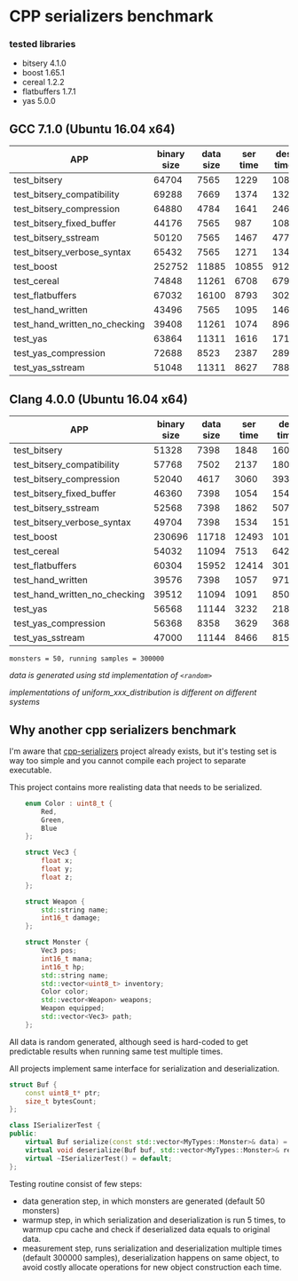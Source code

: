 # CPP serializers benchmark

### tested libraries
* bitsery 4.1.0
* boost 1.65.1
* cereal 1.2.2
* flatbuffers 1.7.1
* yas 5.0.0

## GCC 7.1.0 (Ubuntu 16.04 x64)
| APP                           | binary size | data size | ser time | des time |
|-------------------------------|-------------|-----------|----------|----------|
| test_bitsery                  | 64704       | 7565      | 1229     | 1086     |
| test_bitsery_compatibility    | 69288       | 7669      | 1374     | 1327     |
| test_bitsery_compression      | 64880       | 4784      | 1641     | 2462     |
| test_bitsery_fixed_buffer     | 44176       | 7565      | 987      | 1080     |
| test_bitsery_sstream          | 50120       | 7565      | 1467     | 4779     |
| test_bitsery_verbose_syntax   | 65432       | 7565      | 1271     | 1343     |
| test_boost                    | 252752      | 11885     | 10855    | 9120     |
| test_cereal                   | 74848       | 11261     | 6708     | 6799     |
| test_flatbuffers              | 67032       | 16100     | 8793     | 3028     |
| test_hand_written             | 43496       | 7565      | 1095     | 1467     |
| test_hand_written_no_checking | 39408       | 11261     | 1074     | 896      |
| test_yas                      | 63864       | 11311     | 1616     | 1712     |
| test_yas_compression          | 72688       | 8523      | 2387     | 2890     |
| test_yas_sstream              | 51048       | 11311     | 8627     | 7885     |

## Clang 4.0.0 (Ubuntu 16.04 x64)

| APP                           | binary size | data size | ser time | des time |
|-------------------------------|-------------|-----------|----------|----------|
| test_bitsery                  | 51328       | 7398      | 1848     | 1601     |
| test_bitsery_compatibility    | 57768       | 7502      | 2137     | 1803     |
| test_bitsery_compression      | 52040       | 4617      | 3060     | 3937     |
| test_bitsery_fixed_buffer     | 46360       | 7398      | 1054     | 1544     |
| test_bitsery_sstream          | 52568       | 7398      | 1862     | 5077     |
| test_bitsery_verbose_syntax   | 49704       | 7398      | 1534     | 1514     |
| test_boost                    | 230696      | 11718     | 12493    | 10133    |
| test_cereal                   | 54032       | 11094     | 7513     | 6420     |
| test_flatbuffers              | 60304       | 15952     | 12414    | 3016     |
| test_hand_written             | 39576       | 7398      | 1057     | 971      |
| test_hand_written_no_checking | 39512       | 11094     | 1091     | 850      |
| test_yas                      | 56568       | 11144     | 3232     | 2182     |
| test_yas_compression          | 56368       | 8358      | 3629     | 3680     |
| test_yas_sstream              | 47000       | 11144     | 8466     | 8155     |

`monsters = 50, running samples = 300000`

*data is generated using std implementation of `<random>`*

*implementations of uniform_xxx_distribution is different on different systems*

## Why another cpp serializers benchmark

I'm aware that [cpp-serializers](https://github.com/thekvs/cpp-serializers) project already exists, but it's testing set is way too simple and you cannot compile each project to separate executable.

This project contains more realisting data that needs to be serialized.
```cpp
    enum Color : uint8_t {
        Red,
        Green,
        Blue
    };

    struct Vec3 {
        float x;
        float y;
        float z;
    };

    struct Weapon {
        std::string name;
        int16_t damage;
    };

    struct Monster {
        Vec3 pos;
        int16_t mana;
        int16_t hp;
        std::string name;
        std::vector<uint8_t> inventory;
        Color color;
        std::vector<Weapon> weapons;
        Weapon equipped;
        std::vector<Vec3> path;
    };
```

All data is random generated, although seed is hard-coded to get predictable results when running same test multiple times.

All projects implement same interface for serialization and deserialization.
```cpp
struct Buf {
    const uint8_t* ptr;
    size_t bytesCount;
};

class ISerializerTest {
public:
    virtual Buf serialize(const std::vector<MyTypes::Monster>& data) = 0;
    virtual void deserialize(Buf buf, std::vector<MyTypes::Monster>& res) = 0;
    virtual ~ISerializerTest() = default;
};
```

Testing routine consist of few steps:
* data generation step, in which monsters are generated (default 50 monsters)
* warmup step, in which serialization and deserialization is run 5 times, to warmup cpu cache and check if deserialized data equals to original data.
* measurement step, runs serialization and deserialization multiple times (default 300000 samples),
  deserialization happens on same object, to avoid costly allocate operations for new object construction each time.

